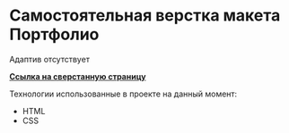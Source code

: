 # Самостоятельная верстка макета Портфолио

Адаптив отсутствует

[**Ссылка на сверстанную страницу**](https://red-handed-guy.github.io/Figma_Portfolio/)

Технологии использованные в проекте на данный момент:
* HTML
* CSS
